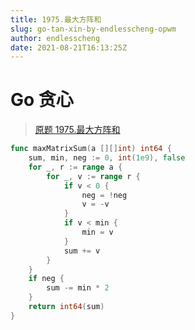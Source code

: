 ```yaml
---
title: 1975.最大方阵和
slug: go-tan-xin-by-endlesscheng-opwm
author: endlesscheng
date: 2021-08-21T16:13:25Z
---
```

# Go 贪心
 
> [原题 1975.最大方阵和](https://leetcode.cn/problems/maximum-matrix-sum)
```go
func maxMatrixSum(a [][]int) int64 {
	sum, min, neg := 0, int(1e9), false
	for _, r := range a {
		for _, v := range r {
			if v < 0 {
				neg = !neg
				v = -v
			}
			if v < min {
				min = v
			}
			sum += v
		}
	}
	if neg {
		sum -= min * 2
	}
	return int64(sum)
}
```
